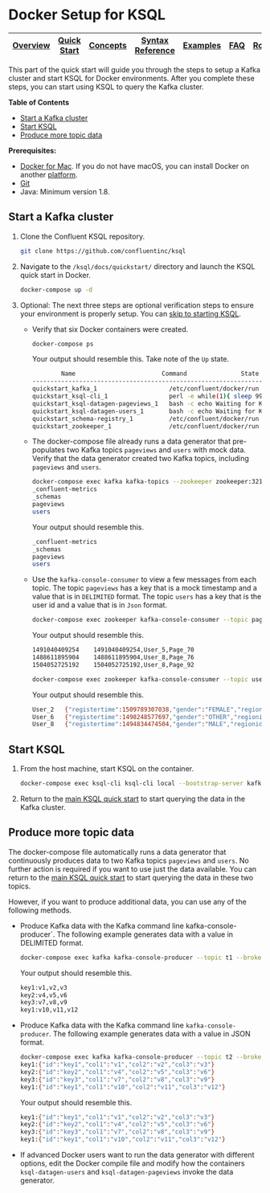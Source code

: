 # Docker Setup for KSQL

| [Overview](/docs/) |[Quick Start](/docs/quickstart#quick-start-guide) | [Concepts](/docs/concepts.md#concepts) | [Syntax Reference](/docs/syntax-reference.md#syntax-reference) | [Examples](/docs/examples.md#examples) | [FAQ](/docs/faq.md#frequently-asked-questions)  | [Roadmap](/docs/roadmap.md#roadmap) | [Demo](/docs/demo.md#demo) |
|---|----|-----|----|----|----|----|----|

This part of the quick start will guide you through the steps to setup a Kafka cluster and start KSQL for Docker environments. After you complete these steps, you can start using KSQL to query the Kafka cluster.

 

**Table of Contents**

- [Start a Kafka cluster](#start-a-kafka-cluster)   
- [Start KSQL](#start-ksql)   
- [Produce more topic data](#produce-more-topic-data)   

**Prerequisites:**
- [Docker for Mac](https://docs.docker.com/docker-for-mac/install/). If you do not have macOS, you can install Docker on another [platform](https://docs.docker.com/engine/installation/#supported-platforms).
- [Git](https://git-scm.com/downloads)
- Java: Minimum version 1.8. 

## Start a Kafka cluster

1.  Clone the Confluent KSQL repository.

    ```bash
    git clone https://github.com/confluentinc/ksql
    ```

2.  Navigate to the `/ksql/docs/quickstart/` directory and launch the KSQL quick start in Docker.

    ```bash
    docker-compose up -d
    ```

3. Optional: The next three steps are optional verification steps to ensure your environment is properly setup. You can [skip to starting KSQL](#start-ksql).

    -   Verify that six Docker containers were created.

        ```bash
        docker-compose ps
        ```

        Your output should resemble this. Take note of the `Up` state.

        ```bash
                Name                        Command               State                           Ports                          
        -------------------------------------------------------------------------------------------------------------------------
        quickstart_kafka_1                    /etc/confluent/docker/run        Up      0.0.0.0:29092->29092/tcp, 0.0.0.0:9092->9092/tcp       
        quickstart_ksql-cli_1                 perl -e while(1){ sleep 99 ...   Up                                                             
        quickstart_ksql-datagen-pageviews_1   bash -c echo Waiting for K ...   Up                                                             
        quickstart_ksql-datagen-users_1       bash -c echo Waiting for K ...   Up                                                             
        quickstart_schema-registry_1          /etc/confluent/docker/run        Up      0.0.0.0:8081->8081/tcp                                 
        quickstart_zookeeper_1                /etc/confluent/docker/run        Up      2181/tcp, 2888/tcp, 0.0.0.0:32181->32181/tcp, 3888/tcp         
        ```

    -   The docker-compose file already runs a data generator that pre-populates two Kafka topics `pageviews` and `users` with mock data. Verify that the data generator created two Kafka topics, including `pageviews` and `users`.

        ```bash
        docker-compose exec kafka kafka-topics --zookeeper zookeeper:32181 --list
        _confluent-metrics
        _schemas
        pageviews
        users
        ```

        Your output should resemble this.

        ```bash
        _confluent-metrics
        _schemas
        pageviews
        users
        ```

    -   Use the `kafka-console-consumer` to view a few messages from each topic. The topic `pageviews` has a key that is a mock timestamp and a value that is in `DELIMITED` format. The topic `users` has a key that is the user id and a value that is in `Json` format.

        ```bash
        docker-compose exec zookeeper kafka-console-consumer --topic pageviews --bootstrap-server kafka:29092 --from-beginning --max-messages 3 --property print.key=true
        ```

        Your output should resemble this.

        ```bash
        1491040409254    1491040409254,User_5,Page_70
        1488611895904    1488611895904,User_8,Page_76
        1504052725192    1504052725192,User_8,Page_92
        ```

        ```bash
        docker-compose exec zookeeper kafka-console-consumer --topic users --bootstrap-server kafka:29092 --from-beginning --max-messages 3 --property print.key=true
        ```

        Your output should resemble this.

        ```bash
        User_2   {"registertime":1509789307038,"gender":"FEMALE","regionid":"Region_1","userid":"User_2"}
        User_6   {"registertime":1498248577697,"gender":"OTHER","regionid":"Region_8","userid":"User_6"}
        User_8   {"registertime":1494834474504,"gender":"MALE","regionid":"Region_5","userid":"User_8"}
        ```

## Start KSQL

1.  From the host machine, start KSQL on the container.

    ```bash
    docker-compose exec ksql-cli ksql-cli local --bootstrap-server kafka:29092
    ```

3.  Return to the [main KSQL quick start](quickstart.rst#create-a-stream-and-table) to start querying the data in the Kafka cluster.

## Produce more topic data

The docker-compose file automatically runs a data generator that continuously produces data to two Kafka topics `pageviews` and `users`. No further action is required if you want to use just the data available. You can return to the [main KSQL quick start](quickstart.rst#create-a-stream-and-table) to start querying the data in these two topics.

However, if you want to produce additional data, you can use any of the following methods.

-   Produce Kafka data with the Kafka command line kafka-console-producer`. The following example generates data with a value in DELIMITED format.

    ```bash
    docker-compose exec kafka kafka-console-producer --topic t1 --broker-list kafka:29092  --property parse.key=true --property key.separator=:
    ```

    Your output should resemble this.

    ```bash
    key1:v1,v2,v3
    key2:v4,v5,v6
    key3:v7,v8,v9
    key1:v10,v11,v12
    ```

-   Produce Kafka data with the Kafka command line `kafka-console-producer`. The following example generates data with a value in JSON format.

    ```bash
    docker-compose exec kafka kafka-console-producer --topic t2 --broker-list kafka:29092  --property parse.key=true --property key.separator=:
    key1:{"id":"key1","col1":"v1","col2":"v2","col3":"v3"}
    key2:{"id":"key2","col1":"v4","col2":"v5","col3":"v6"}
    key3:{"id":"key3","col1":"v7","col2":"v8","col3":"v9"}
    key1:{"id":"key1","col1":"v10","col2":"v11","col3":"v12"}
    ```

    Your output should resemble this.

    ```bash
    key1:{"id":"key1","col1":"v1","col2":"v2","col3":"v3"}
    key2:{"id":"key2","col1":"v4","col2":"v5","col3":"v6"}
    key3:{"id":"key3","col1":"v7","col2":"v8","col3":"v9"}
    key1:{"id":"key1","col1":"v10","col2":"v11","col3":"v12"}
    ```

-   If advanced Docker users want to run the data generator with different options, edit the Docker compile file and modify how the containers `ksql-datagen-users` and `ksql-datagen-pageviews` invoke the data generator.

